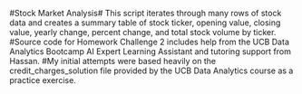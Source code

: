#Stock Market Analysis#
This script iterates through many rows of stock data and creates a summary table of stock ticker, opening value, closing value, yearly change, percent change, and total stock volume by ticker.
#Source code for Homework Challenge 2 includes help from the UCB Data Analytics Bootcamp AI Expert Learning Assistant and tutoring support from Hassan. 
#My initial attempts were based heavily on the credit_charges_solution file provided by the UCB Data Analytics course as a practice exercise.
